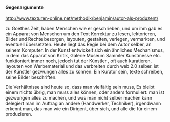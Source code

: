 #### Gegenargumente 

http://www.texturen-online.net/methodik/benjamin/autor-als-produzent/

zu Goethes Zeit, haben Menschen wie er geschrieben, und um ihm gab es ein Apparat von Menschen um den Text Korrektur zu lesen, 
lektorieren, Bilder und Rechte besorgen, layouten, gestalten, verlegen, vermarkten, und eventuell übersetzten. Heute liegt das Regie bei 
dem Autor selber, an seinem Komputer. In der Kunst entwickelt sich ein ähnliches Mechanismus, in dem das Apparat von Kritik, Galerie Museum 
Sammler Kunstmesse etc. funktioniert immer noch, jedoch tut der Künstler , oft auch kuratieren, layouten von Werbematerial und das 
verbreiten durch web 2.0 selber. ist der Künstler gezwungen alles zu können: Ein Kurator sein, texte schreiben, seine Bilder beschriften.

Die Verhältnisse sind heute so, dass man vielfältig sein muss, Es bleibt einem nichts übrig, man muss alles können, oder anders formuliert: 
man ist gezwungen alles zu machen, und was man nicht selber machen kann delegiert man im Auftrag an andere (Handwerker, Techniker), 
irgendwann erkennt man, das man wie ein Dirigent, über sich, und alle die für einem produzieren.